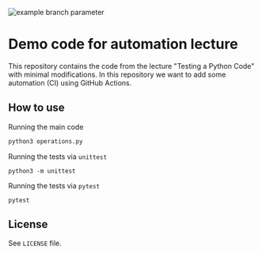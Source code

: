 ![example branch parameter](https://github.com/sozgundemir/rse102-gitgub-actions-exercise.git/actions/workflows/testing.yml/badge.svg?branch=automation)

# Demo code for automation lecture 

This repository contains the code from the lecture "Testing a Python Code" with minimal modifications. In this repository we want to add some automation (CI) using GitHub Actions.

## How to use

Running the main code

```bash
python3 operations.py
```

Running the tests via `unittest`

```
python3 -m unittest
```

Running the tests via `pytest`

```
pytest
```

## License

See `LICENSE` file.
